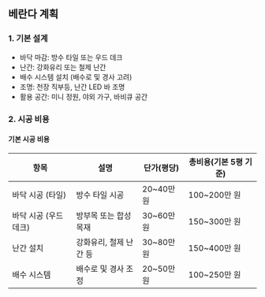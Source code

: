 ## 베란다 계획

### 1. 기본 설계
- 바닥 마감: 방수 타일 또는 우드 데크
- 난간: 강화유리 또는 철제 난간
- 배수 시스템 설치 (배수로 및 경사 고려)
- 조명: 천장 직부등, 난간 LED 바 조명
- 활용 공간: 미니 정원, 야외 가구, 바비큐 공간

### 2. 시공 비용

#### **기본 시공 비용**
| 항목 | 설명 | 단가(평당) | 총비용(기본 5평 기준) |
|------|------|-----------|----------------|
| 바닥 시공 (타일) | 방수 타일 시공 | 20~40만 원 | 100~200만 원 |
| 바닥 시공 (우드 데크) | 방부목 또는 합성목재 | 30~60만 원 | 150~300만 원 |
| 난간 설치 | 강화유리, 철제 난간 등 | 30~80만 원 | 150~400만 원 |
| 배수 시스템 | 배수로 및 경사 조정 | 20~50만 원 | 100~250만 원 |
